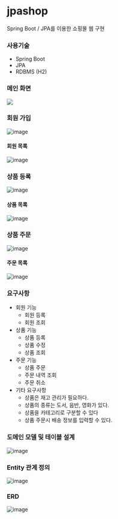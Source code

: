 # jpashop
Spring Boot / JPA를 이용한 쇼핑몰 웹 구현

### 사용기술
- Spring Boot
- JPA
- RDBMS (H2)

### 메인 화면
<img src="https://user-images.githubusercontent.com/41888956/153838268-c2cd61b5-9cb5-4de2-bd4f-e6fcf2f66872.png"/>

### 회원 가입
![image](https://user-images.githubusercontent.com/41888956/153838506-b9d96274-de84-4855-a4eb-0bd6b99a2750.png)

#### 회원 목록
![image](https://user-images.githubusercontent.com/41888956/153838557-2c07d7e8-6b9c-4c1a-bedb-767f192b2d73.png)

### 상품 등록
![image](https://user-images.githubusercontent.com/41888956/153838578-8942e294-bb3e-47e4-9a1d-2b74642204d8.png)

#### 상품 목록
![image](https://user-images.githubusercontent.com/41888956/153838617-477fb37a-4018-45ae-ae9e-dfb670f746fa.png)

### 상품 주문
![image](https://user-images.githubusercontent.com/41888956/153838680-3d8fea9c-8964-40c6-9829-f4b7b9e568fa.png)


#### 주문 목록
![image](https://user-images.githubusercontent.com/41888956/153838722-94448947-daaa-45c3-b01b-94c67604ccad.png)


### 요구사항
- 회원 기능
  - 회원 등록
  - 회원 조회
- 상품 기능
  - 상품 등록
  - 상품 수정
  - 상품 조회
- 주문 기능
  - 상품 주문
  - 주문 내역 조회
  - 주문 취소
- 기타 요구사항
  - 상품은 재고 관리가 필요하다.
  - 상품의 종류는 도서, 음반, 영화가 있다.
  - 상품을 카테고리로 구분할 수 있다
  - 상품 주문시 배송 정보를 입력할 수 있다.

### 도메인 모델 및 테이블 설계
![image](https://user-images.githubusercontent.com/41888956/152853382-f468f2c2-66d1-4926-86ba-a3d99cfa455d.png)

### Entity 관계 정의
![image](https://user-images.githubusercontent.com/41888956/152853204-5115f9b5-da59-4a5b-8f78-5ffc4bd1a6bd.png)

### ERD
![image](https://user-images.githubusercontent.com/41888956/152853333-6b0d308d-4228-44c5-b961-18fc9b6ab1be.png)
